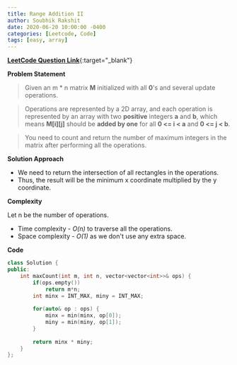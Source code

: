 ```yaml
---
title: Range Addition II
author: Soubhik Rakshit
date: 2020-06-20 10:00:00 -0400
categories: [Leetcode, Code]
tags: [easy, array]
---
```


[**LeetCode Question Link**](https://leetcode.com/problems/range-addition-ii/){:target="_blank"}

**Problem Statement**

> Given an m * n matrix **M** initialized with all **0**'s and several update operations.

> Operations are represented by a 2D array, and each operation is represented by an array with two **positive** integers **a** and **b**, which means **M[i][j]** should be **added by one** for all **0 <= i < a** and **0 <= j < b**.

> You need to count and return the number of maximum integers in the matrix after performing all the operations.

**Solution Approach**

* We need to return the intersection of all rectangles in the operations.
* Thus, the result will be the minimum x coordinate multiplied by the y coordinate.

**Complexity**

Let n be the number of operations.
* Time complexity - _O(n)_ to traverse all the operations.
* Space complexity - _O(1)_ as we don't use any extra space.

**Code**

```c++
class Solution {
public:
    int maxCount(int m, int n, vector<vector<int>>& ops) {
        if(ops.empty())
            return m*n;
        int minx = INT_MAX, miny = INT_MAX;
        
        for(auto& op : ops) {
            minx = min(minx, op[0]);
            miny = min(miny, op[1]);
        }
        
        return minx * miny;
    }
};
```